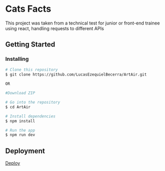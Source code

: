 # Cats Facts

This project was taken from a technical test for junior or front-end trainee using react, handling requests to different APIs

## Getting Started

### Installing


```bash
# Clone this repository
$ git clone https://github.com/LucasEzequielBecerra/ArtAir.git
 
OR

#Download ZIP

# Go into the repository
$ cd ArtAir

# Install dependencies
$ npm install

# Run the app
$ npm run dev
```


## Deployment

[Deploy](https://cats-facts-images-git-master-lucasezequielbecerra.vercel.app/)

